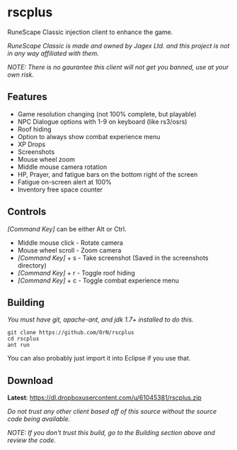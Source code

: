 # rscplus
RuneScape Classic injection client to enhance the game.

*RuneScape Classic is made and owned by Jagex Ltd. and this project is not in any way affiliated with them.*

*NOTE: There is no gaurantee this client will not get you banned, use at your own risk.*

## Features
- Game resolution changing (not 100% complete, but playable)
- NPC Dialogue options with 1-9 on keyboard (like rs3/osrs)
- Roof hiding
- Option to always show combat experience menu
- XP Drops
- Screenshots
- Mouse wheel zoom
- Middle mouse camera rotation
- HP, Prayer, and fatigue bars on the bottom right of the screen
- Fatigue on-screen alert at 100%
- Inventory free space counter

## Controls
*[Command Key]* can be either Alt or Ctrl.

- Middle mouse click - Rotate camera
- Mouse wheel scroll - Zoom camera
- *[Command Key]* + s - Take screenshot (Saved in the screenshots directory)
- *[Command Key]* + r - Toggle roof hiding
- *[Command Key]* + c - Toggle combat experience menu

## Building
*You must have git, apache-ant, and jdk 1.7+ installed to do this.*
```
git clone https://github.com/OrN/rscplus
cd rscplus
ant run
```

You can also probably just import it into Eclipse if you use that.

## Download
**Latest**: https://dl.dropboxusercontent.com/u/61045381/rscplus.zip

*Do not trust any other client based off of this source without the source code being available.*

*NOTE: If you don't trust this build, go to the Building section above and review the code.*
